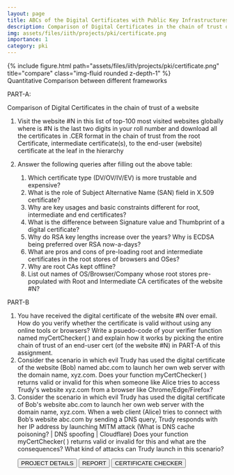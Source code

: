 ```yaml
---
layout: page
title: ABCs of the Digital Certificates with Public Key Infrastructures (PKI)
description: Comparison of Digital Certificates in the chain of trust of a website, Man-in-the-middle (MITM) Scenarios involving Digital Certificates
img: assets/files/iith/projects/pki/certificate.png
importance: 1
category: pki
---
```





<div class="row">
    <div class="col-sm mt-3 mt-md-0">
        {% include figure.html path="assets/files/iith/projects/pki/certificate.png" title="compare" class="img-fluid rounded z-depth-1" %}
    </div>
</div>
<div class="caption">
    Quantitative Comparison between different frameworks
</div>

PART-A: 

Comparison of Digital Certificates in the chain of trust of a website

1. Visit the website #N in this list of top-100 most visited websites globally where is #N is
the last two digits in your roll number and download all the certificates in .CER format in
the chain of trust from the root Certificate, intermediate certificate(s), to the end-user
(website) certificate at the leaf in the hierarchy

2. Answer the following queries after filling out the above table:
    1. Which certificate type (DV/OV/IV/EV) is more trustable and expensive?
    2. What is the role of Subject Alternative Name (SAN) field in X.509 certificate?
    3. Why are key usages and basic constraints different for root, intermediate and end
    certificates?
    4. What is the difference between Signature value and Thumbprint of a digital certificate?
    5. Why do RSA key lengths increase over the years? Why is ECDSA being preferred over
    RSA now-a-days?
    6. What are pros and cons of pre-loading root and intermediate certificates in the root
    stores of browsers and OSes?
    7. Why are root CAs kept offline?
    8. List out names of OS/Browser/Company whose root stores pre-populated with Root and
    Intermediate CA certificates of the website #N?


PART-B
1. You have received the digital certificate of the website #N over email. How do you verify
whether the certificate is valid without using any online tools or browsers? Write a
psuedo-code of your verifier function named myCertChecker( ) and explain how it works
by picking the entire chain of trust of an end-user cert (of the website #N) in PART-A of
this assignment.
2. Consider the scenario in which evil Trudy has used the digital certificate of the website
(Bob) named abc.com to launch her own web server with the domain name, xyz.com.
Does your function myCertChecker( ) returns valid or invalid for this when someone like
Alice tries to access Trudy's website xyz.com from a browser like Chrome/Edge/Firefox?
3. Consider the scenario in which evil Trudy has used the digital certificate of Bob's website
abc.com to launch her own web server with the domain name, xyz.com. When a web
client (Alice) tries to connect with Bob’s website abc.com by sending a DNS query, Trudy
responds with her IP address by launching MITM attack (What is DNS cache poisoning?
| DNS spoofing | Cloudflare) Does your function myCertChecker( ) returns valid or invalid
for this and what are the consequences? What kind of attacks can Trudy launch in this
scenario?


<div class="row">
    <div class="col-sm-12 clearfix">
        <ul class="nav nav-pills">
            <a href="/assets/files/iith/projects/pki/Q.pdf"><button type="button" class="btn btn-outline-primary">PROJECT DETAILS</button></a>
            <a href="/assets/files/iith/projects/pki/A.pdf"><button type="button" class="btn btn-outline-primary">REPORT</button></a>
            <a href="/assets/files/iith/projects/pki/certificate_checker.py"><button type="button" class="btn btn-outline-primary">CERTIFICATE CHECKER</button></a>
        </ul>
    </div>
</div>